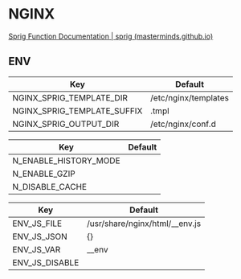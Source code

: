 # NGINX



[Sprig Function Documentation | sprig (masterminds.github.io)](http://masterminds.github.io/sprig/)



## ENV

| Key                         | Default              |
| --------------------------- | -------------------- |
| NGINX_SPRIG_TEMPLATE_DIR    | /etc/nginx/templates |
| NGINX_SPRIG_TEMPLATE_SUFFIX | .tmpl                |
| NGINX_SPRIG_OUTPUT_DIR      | /etc/nginx/conf.d    |

| Key                   | Default |
| --------------------- | ------- |
| N_ENABLE_HISTORY_MODE |         |
| N_ENABLE_GZIP         |         |
| N_DISABLE_CACHE       |         |

| Key            | Default                        |
| -------------- | ------------------------------ |
| ENV_JS_FILE    | /usr/share/nginx/html/__env.js |
| ENV_JS_JSON    | {}                             |
| ENV_JS_VAR     | __env                          |
| ENV_JS_DISABLE |                                |

